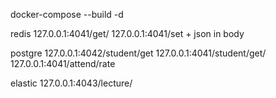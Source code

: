 docker-compose --build -d

redis
127.0.0.1:4041/get/<id>
127.0.0.1:4041/set + json in body

postgre
127.0.0.1:4042/student/get
127.0.0.1:4041/student/get/<id>
127.0.0.1:4041/attend/rate

elastic
127.0.0.1:4043/lecture/<phrase>
